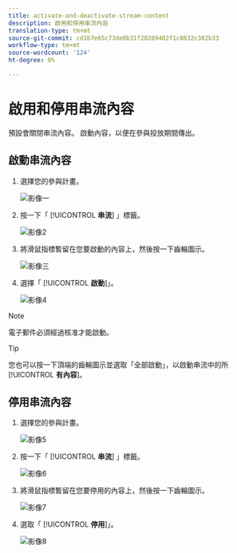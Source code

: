 ```yaml
---
title: activate-and-deactivate-stream-content
description: 啟用和停用串流內容
translation-type: tm+mt
source-git-commit: cd1b7e65c73de0b31f20289402f1c0832c382b33
workflow-type: tm+mt
source-wordcount: '124'
ht-degree: 0%

---
```



# 啟用和停用串流內容

預設會關閉串流內容。 啟動內容，以便在參與投放期間傳出。

## 啟動串流內容

1. 選擇您的參與計畫。

   ![影像一](/help/sky/assets/engagement-programs/activate-and-deactivate-stream-content/activate-and-deactivate-stream-content-1.png)

1. 按一下「 [!UICONTROL **串流**] 」標籤。

   ![影像2](/help/sky/assets/engagement-programs/activate-and-deactivate-stream-content/activate-and-deactivate-stream-content-2.png)

1. 將滑鼠指標暫留在您要啟動的內容上，然後按一下齒輪圖示。

   ![影像三](/help/sky/assets/engagement-programs/activate-and-deactivate-stream-content/activate-and-deactivate-stream-content-3.png)

1. 選擇「 [!UICONTROL **啟動**]」。

   ![影像4](/help/sky/assets/engagement-programs/activate-and-deactivate-stream-content/activate-and-deactivate-stream-content-4.png)

>[!NOTE]
>
>電子郵件必須經過核准才能啟動。

>[!TIP]
>
>您也可以按一下頂端的齒輪圖示並選取「全部啟動」，以啟動串流中的所 [!UICONTROL **有內容**]。

## 停用串流內容

1. 選擇您的參與計畫。

   ![影像5](/help/sky/assets/engagement-programs/activate-and-deactivate-stream-content/activate-and-deactivate-stream-content-5.png)

1. 按一下「 [!UICONTROL **串流**] 」標籤。

   ![影像6](/help/sky/assets/engagement-programs/activate-and-deactivate-stream-content/activate-and-deactivate-stream-content-6.png)

1. 將滑鼠指標暫留在您要停用的內容上，然後按一下齒輪圖示。

   ![影像7](/help/sky/assets/engagement-programs/activate-and-deactivate-stream-content/activate-and-deactivate-stream-content-7.png)

1. 選取「 [!UICONTROL **停用**]」。

   ![影像8](/help/sky/assets/engagement-programs/activate-and-deactivate-stream-content/activate-and-deactivate-stream-content-8.png)
